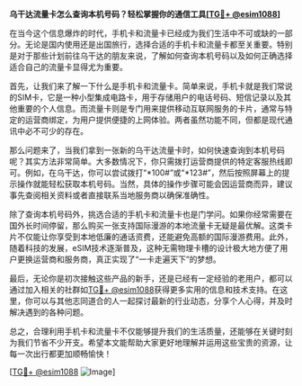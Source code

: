 **乌干达流量卡怎么查询本机号码？轻松掌握你的通信工具[[TG💪+ @esim1088](https://t.me/s/esim1088)]**

在当今这个信息爆炸的时代，手机卡和流量卡已经成为我们生活中不可或缺的一部分。无论是国内使用还是出国旅行，选择合适的手机卡和流量卡都至关重要。特别是对于那些计划前往乌干达的朋友来说，了解如何查询本机号码以及如何正确选择适合自己的流量卡显得尤为重要。

首先，让我们来了解一下什么是手机卡和流量卡。简单来说，手机卡就是我们常说的SIM卡，它是一种小型集成电路卡，用于存储用户的电话号码、短信记录以及其他重要的个人信息。而流量卡则是专门用来提供移动互联网服务的卡片，通常与特定的运营商绑定，为用户提供便捷的上网体验。两者虽然功能不同，但都是现代通讯中必不可少的存在。

那么问题来了，当我们拿到一张新的乌干达流量卡时，如何快速查询到本机号码呢？其实方法非常简单。大多数情况下，你只需拨打运营商提供的特定客服热线即可。例如，在乌干达，你可以尝试拨打“*100#”或“*123#”，然后按照屏幕上的提示操作就能轻松获取本机号码。当然，具体的操作步骤可能会因运营商而异，建议事先查阅相关资料或者直接联系当地服务商以确保准确性。

除了查询本机号码外，挑选合适的手机卡和流量卡也是门学问。如果你经常需要在国外长时间停留，那么购买一张支持国际漫游的本地流量卡无疑是最优解。这类卡片不仅能让你享受到本地低廉的通话资费，还能避免高额的国际漫游费用。此外，随着科技的发展，eSIM技术逐渐普及，这种无需物理卡槽的设计极大地方便了用户更换运营商和服务商，真正实现了“一卡走遍天下”的梦想。

最后，无论你是初次接触这些产品的新手，还是已经有一定经验的老用户，都可以通过加入相关的社群如[TG💪+ @esim1088](https://t.me/s/esim1088)获得更多实用的信息和技术支持。在这里，你可以与其他志同道合的人一起探讨最新的行业动态，分享个人心得，并及时解决遇到的各种问题。

总之，合理利用手机卡和流量卡不仅能够提升我们的生活质量，还能够在关键时刻为我们节省不少开支。希望本文能帮助大家更好地理解并运用这些宝贵的资源，让每一次出行都更加顺畅愉快！ 

[[TG💪+ @esim1088](https://t.me/s/esim1088) ![Image](https://i.postimg.cc/4NQfJmqS/Snipaste-2025-05-13-00-14-12.png)]
